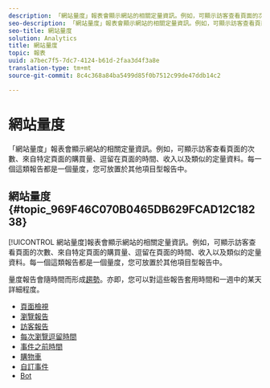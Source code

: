 ```yaml
---
description: 「網站量度」報表會顯示網站的相關定量資訊。例如，可顯示訪客查看頁面的次數、來自特定頁面的購買量、逗留在頁面的時間、收入以及類似的定量資料。每一個這類報告都是一個量度，您可放置於其他項目型報告中。
seo-description: 「網站量度」報表會顯示網站的相關定量資訊。例如，可顯示訪客查看頁面的次數、來自特定頁面的購買量、逗留在頁面的時間、收入以及類似的定量資料。每一個這纇報表都是一個量度，您可放置於其他項目型報表中。
seo-title: 網站量度
solution: Analytics
title: 網站量度
topic: 報表
uuid: a7bec7f5-7dc7-4124-b61d-2faa3d4f3a8e
translation-type: tm+mt
source-git-commit: 8c4c368a84ba5499d85f0b7512c99de47ddb14c2

---
```



# 網站量度

「網站量度」報表會顯示網站的相關定量資訊。例如，可顯示訪客查看頁面的次數、來自特定頁面的購買量、逗留在頁面的時間、收入以及類似的定量資料。每一個這類報告都是一個量度，您可放置於其他項目型報告中。

## 網站量度 {#topic_969F46C070B0465DB629FCAD12C18238}

[!UICONTROL 網站量度]報表會顯示網站的相關定量資訊。例如，可顯示訪客查看頁面的次數、來自特定頁面的購買量、逗留在頁面的時間、收入以及類似的定量資料。每一個這類報告都是一個量度，您可放置於其他項目型報告中。

量度報告會隨時間而形成[趨勢](/help/components/c-variables/dimensionslist/reports-types.md)。亦即，您可以對這些報告套用時間和一週中的某天詳細程度。

* [頁面檢視](/help/components/c-variables/dimensionslist/reports-page-views.md)
* [瀏覽報告](/help/components/c-variables/dimensionslist/reports-visits.md)
* [訪客報告](/help/components/c-variables/dimensionslist/reports-visitors.md)
* [每次瀏覽逗留時間](/help/components/c-variables/dimensionslist/reports-time-spent-per-visit.md)
* [事件之前時間](/help/components/c-variables/dimensionslist/reports-time-prior-to-event.md)
* [購物車](/help/components/c-variables/dimensionslist/reports-shopping-cart.md)
* [自訂事件](/help/components/c-variables/dimensionslist/reports-custom-events.md)
* [Bot](/help/components/c-variables/dimensionslist/reports-bots.md)
